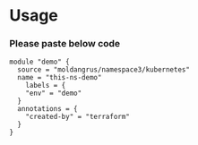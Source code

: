 # Usage

### Please paste below code
```
module "demo" {
  source = "moldangrus/namespace3/kubernetes"
  name = "this-ns-demo"
    labels = {
    "env" = "demo"
  }
  annotations = {
    "created-by" = "terraform"
  }
}

```
